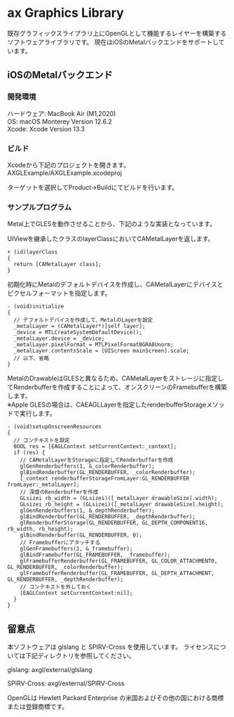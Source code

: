 # ax Graphics Library

既存グラフィックスライブラリ上にOpenGLとして機能するレイヤーを構築するソフトウェアライブラリです。
現在はiOSのMetalバックエンドをサポートしています。

## iOSのMetalバックエンド

### 開発環境

ハードウェア: MacBook Air (M1,2020)  
OS: macOS Monterey Version 12.6.2  
Xcode: Xcode Version 13.3  

### ビルド

Xcodeから下記のプロジェクトを開きます。  
AXGLExample/AXGLExample.xcodeproj

ターゲットを選択してProduct->Buildにてビルドを行います。

### サンプルプログラム

Metal上でGLESを動作させることから、下記のような実装となっています。

UIViewを継承したクラスのlayerClassにおいてCAMetalLayerを返します。
```
+ (id)layerClass
{
  return [CAMetalLayer class];
}
```

初期化時にMetalのデフォルトデバイスを作成し、CAMetalLayerにデバイスとピクセルフォーマットを指定します。
```
- (void)initialize
{
  // デフォルトデバイスを作成して、MetalのLayerを設定
  _metalLayer = (CAMetalLayer*)[self layer];
  _device = MTLCreateSystemDefaultDevice();
  _metalLayer.device = _device;
  _metalLayer.pixelFormat = MTLPixelFormatBGRA8Unorm;
  _metalLayer.contentsScale = [UIScreen mainScreen].scale;
  // 以下、省略
}
```

MetalのDrawableはGLESと異なるため、CAMetalLayerをストレージに指定してRenderbufferを作成することによって、オンスクリーンのFramebufferを構築します。  
※Apple GLESの場合は、CAEAGLLayerを指定したrenderbufferStorageメソッドで実行します。
```
- (void)setupOnscreenResources
{
  // コンテキストを設定
  BOOL res = [EAGLContext setCurrentContext:_context];
  if (res) {
    // CAMetalLayerをStorageに指定してRenderbufferを作成
    glGenRenderbuffers(1, &_colorRenderbuffer);
    glBindRenderbuffer(GL_RENDERBUFFER, _colorRenderbuffer);
    [_context renderbufferStorageFromLayer:GL_RENDERBUFFER fromLayer:_metalLayer];
    // 深度のRenderbufferを作成
    GLsizei rb_width = (GLsizei)([_metalLayer drawableSize].width);
    GLsizei rb_height = (GLsizei)([_metalLayer drawableSize].height);
    glGenRenderbuffers(1, &_depthRenderbuffer);
    glBindRenderbuffer(GL_RENDERBUFFER, _depthRenderbuffer);
    glRenderbufferStorage(GL_RENDERBUFFER, GL_DEPTH_COMPONENT16, rb_width, rb_height);
    glBindRenderbuffer(GL_RENDERBUFFER, 0);
    // Framebufferにアタッチする
    glGenFramebuffers(1, &_framebuffer);
    glBindFramebuffer(GL_FRAMEBUFFER, _framebuffer);
    glFramebufferRenderbuffer(GL_FRAMEBUFFER, GL_COLOR_ATTACHMENT0, GL_RENDERBUFFER, _colorRenderbuffer);
    glFramebufferRenderbuffer(GL_FRAMEBUFFER, GL_DEPTH_ATTACHMENT, GL_RENDERBUFFER, _depthRenderbuffer);
    // コンテキストを外しておく
    [EAGLContext setCurrentContext:nil];
  }
}
```

## 留意点

本ソフトウェアは glslang と SPIRV-Cross を使用しています。
ライセンスについては下記ディレクトリを参照してください。

glslang:
axgl/external/glslang

SPIRV-Cross:
axgl/external/SPIRV-Cross

OpenGLは Hewlett Packard Enterprise の米国およびその他の国における商標または登録商標です。
